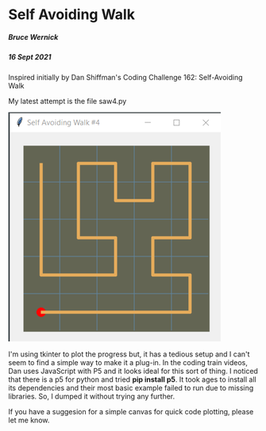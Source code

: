 # Self Avoiding Walk

##### Bruce Wernick
##### 16 Sept 2021


Inspired initially by Dan Shiffman's
Coding Challenge 162: Self-Avoiding Walk

My latest attempt is the file saw4.py

![](screenshot.png)

I'm using tkinter to plot the progress but, 
it has a tedious setup and I can't seem to 
find a simple way to make it a plug-in.  In 
the coding train videos, Dan uses JavaScript 
with P5 and it looks ideal for this sort of 
thing.  I noticed that there is a p5 for 
python and tried **pip install p5**.  It took 
ages to install all its dependencies and 
their most basic example failed to run due 
to missing libraries.  So, I dumped it 
without trying any further.

If you have a suggesion for a simple canvas for
quick code plotting, please let me know.


